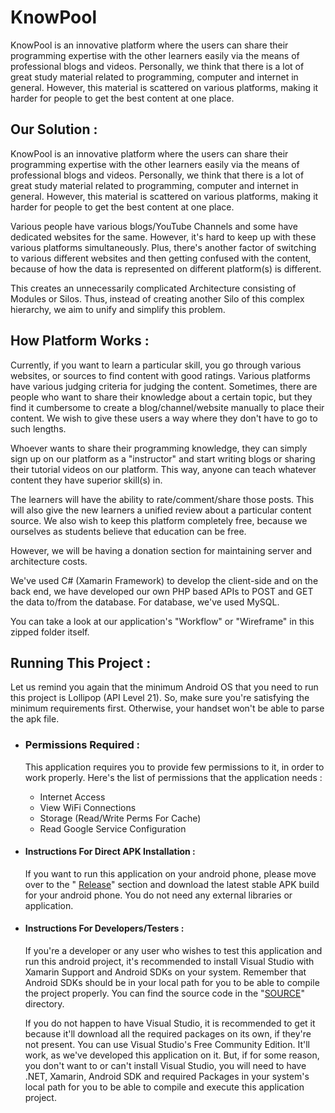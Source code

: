 # KnowPool

KnowPool is an innovative platform where the users can share their programming expertise with the other learners easily via the means of professional blogs and videos. Personally, we think that there is a lot of great study material related to programming, computer and internet in general. However, this material is scattered on various platforms, making it harder for people to get the best content at one place.

## Our Solution :

KnowPool is an innovative platform where the users can share their programming expertise with the other learners easily via the means of professional blogs and videos. Personally, we think that there is a lot of great study material related to programming, computer and internet in general. However, this material is scattered on various platforms, making it harder for people to get the best content at one place.

Various people have various blogs/YouTube Channels and some have dedicated websites for the same. However, it's hard to keep up with these various platforms simultaneously. Plus, there's another factor of switching to various different websites and then getting confused with the content, because of how the data is represented on different platform(s) is different.

This creates an unnecessarily complicated Architecture consisting of Modules or Silos. Thus, instead of creating another Silo of this complex hierarchy, we aim to unify and simplify this problem.


## How Platform Works :

Currently, if you want to learn a particular skill, you go through various websites, or sources to find content with good ratings. Various platforms have various judging criteria for judging the content. Sometimes, there are people who want to share their knowledge about a certain topic, but they find it cumbersome to create a blog/channel/website manually to place their content. We wish to give these users a way where they don't have to go to such lengths.

Whoever wants to share their programming knowledge, they can simply sign up on our platform as a "instructor" and start writing blogs or sharing their tutorial videos on our platform. This way, anyone can teach whatever content they have superior skill(s) in.

The learners will have the ability to rate/comment/share those posts. This will also give the new learners a unified review about a particular content source. We also wish to keep this platform completely free, because we ourselves as students believe that education can be free.

However, we will be having a donation section for maintaining server and architecture costs.

We've used C# (Xamarin Framework) to develop the client-side and on the back end, we have developed our own PHP based APIs to POST and GET the data to/from the database. For database, we've used MySQL.

You can take a look at our application's "Workflow" or "Wireframe" in this zipped folder itself.

## Running This Project :

Let  us remind you again that the minimum Android OS that you need to run this project is Lollipop (API Level 21). So, make sure you're satisfying the minimum requirements first. Otherwise, your handset won't be able to parse the apk file.

- ### Permissions Required :
    This application requires you to provide few permissions to it, in order to work properly. Here's the list of permissions that the application needs :
    - Internet Access
    - View WiFi Connections
    - Storage (Read/Write Perms For Cache)
    - Read Google Service Configuration
    
- #### Instructions For Direct APK Installation :
    If you want to run this application on your android phone, please move over to the " [Release](https://github.com/cluel3ss/KnowPool/releases/)" section and download the latest stable APK build for your android phone. You do not need any external libraries or application.

- #### Instructions For Developers/Testers :
     If you're a developer or any user who wishes to test this application and run this android project, it's recommended to install Visual Studio with Xamarin Support and Android SDKs on your system. Remember that Android SDKs should be in your local path for you to be able to compile the project properly. You can find the source code in the "[SOURCE](https://github.com/cluel3ss/KnowPool/tree/master/source)" directory.

    If you do not happen to have Visual Studio, it is recommended to get it because it'll download all the required packages on its own, if they're not present. You can use Visual Studio's Free Community Edition. It'll work, as we've developed this application on it.
But, if for some reason, you don't want to or can't install Visual Studio, you will need to have .NET, Xamarin, Android SDK and required Packages in your system's local path for you to be able to compile and execute this application project.